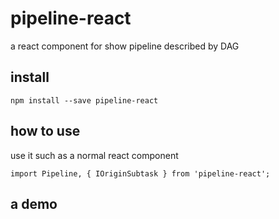 # pipeline-react
a react component for show pipeline described by DAG

## install

`npm install --save pipeline-react`

## how to use 

use it such as a normal react component 

```tsx
import Pipeline, { IOriginSubtask } from 'pipeline-react';
```

## a demo

